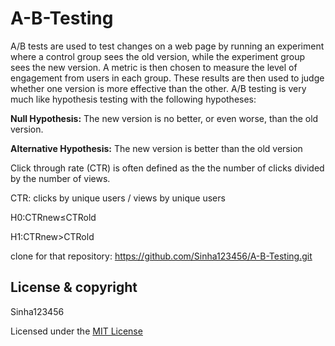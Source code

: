 # A-B-Testing

A/B tests are used to test changes on a web page by running an experiment where a control group sees the old version,
while the experiment group sees the new version. A metric is then chosen to measure the level of engagement from users in each group.
These results are then used to judge whether one version is more effective than the other.
A/B testing is very much like hypothesis testing with the following hypotheses:

**Null Hypothesis:** The new version is no better, or even worse, than the old version.

**Alternative Hypothesis:** The new version is better than the old version

Click through rate (CTR) is often defined as the the number of clicks divided by the number of views. 

CTR:  clicks by unique users / views by unique users

H0:CTRnew≤CTRold

H1:CTRnew>CTRold

clone for that repository: https://github.com/Sinha123456/A-B-Testing.git
 
## License & copyright
Sinha123456

Licensed under the [MIT License](License)


